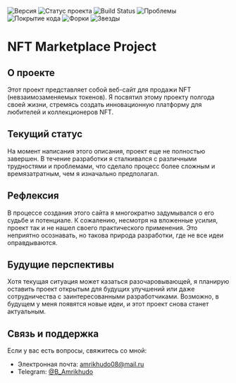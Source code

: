 ![Версия](https://img.shields.io/badge/Версия-1.0.0-blue)
![Статус проекта](https://img.shields.io/badge/Статус-В%20разработке-yellow)
![Build Status](https://travis-ci.org/Amrikhudo/my-biggest.svg?branch=master)
![Проблемы](https://img.shields.io/github/issues/Amrikhudo/my-biggest-project)
![Покрытие кода](https://img.shields.io/badge/Покрытие%20кода-90%25-brightgreen)
![Форки](https://img.shields.io/github/forks/Amrikhudo/my-biggest-project?style=social)
![Звезды](https://img.shields.io/github/stars/Amrikhudo/my-biggest-project?style=social)







<h1>NFT Marketplace Project</h1>

## О проекте
Этот проект представляет собой веб-сайт для продажи NFT (невзаимозаменяемых токенов). Я посвятил этому проекту полгода своей жизни, стремясь создать инновационную платформу для любителей и коллекционеров NFT.

## Текущий статус
На момент написания этого описания, проект еще не полностью завершен. В течение разработки я сталкивался с различными трудностями и проблемами, что сделало процесс более сложным и времязатратным, чем я изначально предполагал.

## Рефлексия
В процессе создания этого сайта я многократно задумывался о его судьбе и потенциале. К сожалению, несмотря на вложенные усилия, проект так и не нашел своего практического применения. Это неприятно осознавать, но такова природа разработки, где не все идеи оправдываются.

## Будущие перспективы
Хотя текущая ситуация может казаться разочаровывающей, я планирую оставить проект открытым для будущих улучшений или даже сотрудничества с заинтересованными разработчиками. Возможно, в будущем у меня появятся новые идеи, и этот проект снова станет актуальным.


## Связь и поддержка

Если у вас есть вопросы, свяжитесь со мной:
- Электронная почта: [amrikhudo08@mail.ru](mailto:amrikhudo08@mail.ru)
- Telegram: [@B_Amrikhudo](https://t.me/B_Amrikhudo)
